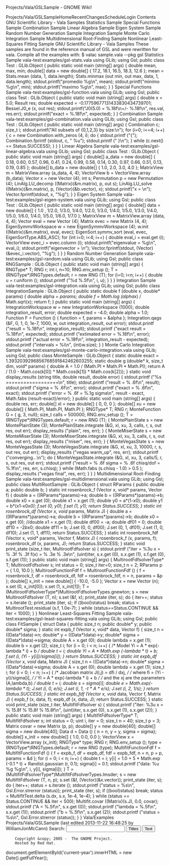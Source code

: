 Projects/Vala/GSLSample - GNOME Wiki!
<!--
var search_hint = "Search";
//-->
Projects/Vala/GSLSampleHomeRecentChangesScheduleLogin
Contents
GNU Scientific Library - Vala Samples
Statistics Sample
Special Functions Sample
Combination Sample
Linear Algebra Sample
Eigen System Sample
Random Number Generation Sample
Integration Sample
Monte Carlo Integration Sample
Multidimensional Root-Finding Sample
Nonlinear Least-Squares Fitting Sample 
GNU Scientific Library - Vala Samples
These samples are found in the reference manual of GSL and were rewritten for vala.  Compile all the examples with: $ valac sample.vala --pkg gsl
Statistics Sample
vala-test:examples/gsl-stats.vala using GLib;
using Gsl;
public class Test : GLib.Object
{
        public static void main (string[] args)
        {
                double mean, max, min;
                double[] data = new double[] { 17.2, 18.1, 16.5, 18.3, 12.6 };
                mean = Stats.mean (data, 1, data.length);
                Stats.minmax (out min, out max, data, 1, data.length);
                stdout.printf(&quot;promedio %g\n&quot;, mean);
                stdout.printf(&quot;minimo %g\n&quot;, min);
                stdout.printf(&quot;maximo %g\n&quot;, max);
        }
}
Special Functions Sample
vala-test:examples/gsl-function.vala using GLib;
using Gsl;
public class Test : GLib.Object
{
        public static void main (string[] args)
        {
                double x = 5.0;
                Result res;
                double expected = -0.17759677131433830434739701;
                Bessel.J0_e (x, out res);
                stdout.printf(&quot;J0(5.0) = %.18f\n+/- %.18f\n&quot;, res.val, res.err);
                stdout.printf(&quot;exact   = %.18f\n&quot;, expected);
        }
}
Combination Sample
vala-test:examples/gsl-combination.vala using GLib;
using Gsl;
public class Test : GLib.Object
{
        public static void main (string[] args)
        {
                Combination c;
                size_t i;
                stdout.printf(&quot;All subsets of {0,1,2,3} by size:\n&quot;);
                for (i=0; i&lt;=4; i++)
                {
                        c = new Combination.with_zeros (4, i);
                        do
                        {
                                stdout.printf (&quot;{&quot;);
                                Combination.fprintf (stdout, c, &quot; %u&quot;);
                                stdout.printf (&quot; }\n&quot;);
                        } while (c.next() == Status.SUCCESS);
                }
        }
}
Linear Algebra Sample
vala-test:examples/gsl-linear-algebra.vala using GLib;
using Gsl;
public class Test : GLib.Object
{
        public static void main (string[] args)
        {
                double[] a_data = new double[] { 0.18, 0.60, 0.57, 0.96,
                                                                                 0.41, 0.24, 0.99, 0.58,
                                                                                 0.14, 0.30, 0.97, 0.66,
                                                                                 0.51, 0.13, 0.19, 0.85 };
                double[] b_data = new double[] { 1.0, 2.0, 3.0, 4.0 };
                MatrixView m = MatrixView.array (a_data, 4, 4);
                VectorView b = VectorView.array (b_data);
                Vector x = new Vector (4);
                int s;
                Permutation p = new Permutation (4);
                LinAlg.LU_decomp ((Matrix)(&amp;m.matrix), p, out s);
                LinAlg.LU_solve ((Matrix)(&amp;m.matrix), p, (Vector)(&amp;b.vector), x);
                stdout.printf(&quot;x = \n&quot;);
                Vector.fprintf(stdout, x, &quot;%g&quot;);
        }
}
Eigen System Sample
vala-test:examples/gsl-eigen-system.vala using GLib;
using Gsl;
public class Test : GLib.Object
{
        public static void main (string[] args)
        {
                double[] data = new double[] { 1.0  , 1/2.0, 1/3.0, 1/4.0,
                                                                           1/2.0, 1/3.0, 1/4.0, 1/5.0,
                                                                           1/3.0, 1/4.0, 1/5.0, 1/6.0,
                                                                           1/4.0, 1/5.0, 1/6.0, 1/7.0 };
                MatrixView m = MatrixView.array (data, 4, 4);
                Vector eval = new Vector (4);
                Matrix evec = new Matrix (4, 4);
                EigenSymmvWorkspace w = new EigenSymmvWorkspace (4);
                w.init ((Matrix)(&amp;m.matrix), eval, evec);
                EigenSort.symmv_sort (eval, evec, EigenSortType.ABS_ASC);
                for (int i=0; i&lt;4; i++)
                {
                        double eval_i = eval.get (i);
                        VectorView evec_i = evec.column (i);
                        stdout.printf(&quot;eigenvalue = %g\n&quot;, eval_i);
                        stdout.printf(&quot;eigenvector = \n&quot;);
                        Vector.fprintf(stdout, (Vector)(&amp;evec_i.vector), &quot;%g&quot;);
                }
        }
}
Random Number Generation Sample
vala-test:examples/gsl-random.vala using GLib;
using Gsl;
public class RNGSample : GLib.Object
{
        public static void main (string[] args)
        {
                RNGType* T;
                RNG r;
                int i, n=10;
                RNG.env_setup ();
                T = (RNGType*)RNGTypes.default;
                r = new RNG (T);
                for (i=0; i&lt;n; i++)
                {
                        double u = r.uniform ();
                        stdout.printf (&quot;%d %.5f\n&quot;, i, u);
                }
        }
}
Integration Sample
vala-test:examples/gsl-integration.vala using GLib;
using Gsl;
public class IntegrationSample : GLib.Object
{
        public static double f (double x, double* params)
        {
                double alpha = *params;
                double f = Math.log (alpha*x) / Math.sqrt(x);
                return f;
        }
        public static void main (string[] args)
        {
                IntegrationWorkspace w = new IntegrationWorkspace (1000);
                double integration_result, error;
                double expected = -4.0;
                double alpha = 1.0;
                Function F = Function () { function = f, params = &amp;alpha };
                Integration.qags (&amp;F, 0, 1, 0, 1e-7, 1000, w, out integration_result, out error);
                stdout.printf (&quot;result          = %.18f\n&quot;, integration_result);
                stdout.printf (&quot;exact result    = %.18f\n&quot;, expected);
                stdout.printf (&quot;extimated error = %.18f\n&quot;, error);
                stdout.printf (&quot;actual error    = %.18f\n&quot;, integration_result - expected);
                stdout.printf (&quot;intervals = %i\n&quot;, (int)w.size);
        }
}
Monte Carlo Integration Sample
vala-test:examples/gsl-monte-carlo-integration.vala using GLib;
using Gsl;
public class MonteSample : GLib.Object
{
        static double exact = 1.3932039296856768591842462603255;
        static double g (double* k, size_t dim, void* params)
        {
                double A = 1.0 / (Math.PI * Math.PI * Math.PI);
                return A / (1.0 - Math.cos(k[0]) * Math.cos(k[1]) * Math.cos(k[2]));
        }
        static void display_results (string title, double result, double error)
        {
                stdout.printf (&quot;%s ==================\n&quot;, title);
                stdout.printf (&quot;result = % .6f\n&quot;, result);
                stdout.printf (&quot;sigma  = % .6f\n&quot;, error);
                stdout.printf (&quot;exact  = % .6f\n&quot;, exact);
                stdout.printf (&quot;error  = % .6f = %.1g sigma\n&quot;, result - exact, Math.fabs (result-exact)/error);
        }
        public static void main (string[] args)
        {
                double res, err;
                double[] xl = new double[] { 0, 0, 0 };
                double[] xu = new double[] { Math.PI, Math.PI, Math.PI };
                RNGType* T;
                RNG r;
                MonteFunction G = { g, 3, null};
                size_t calls = 500000;
                RNG.env_setup ();
                T = (RNGType*)RNGTypes.default;
                r = new RNG (T);
                {
                        MontePlainState s = new MontePlainState (3);
                        MontePlainState.integrate (&amp;G, xl, xu, 3, calls, r, s, out res, out err);
                        display_results (&quot;plain&quot;, res, err);
                }
                {
                        MonteMiserState s = new MonteMiserState (3);
                        MonteMiserState.integrate (&amp;G, xl, xu, 3, calls, r, s, out res, out err);
                        display_results (&quot;miser&quot;, res, err);
                }
                {
                        MonteVegasState s = new MonteVegasState (3);
                        MonteVegasState.integrate (&amp;G, xl, xu, 3, 10000, r, s, out res, out err);
                        display_results (&quot;vegas warm_up&quot;, res, err);
                        stdout.printf (&quot;converging...\n&quot;);
                        do
                        {
                                MonteVegasState.integrate (&amp;G, xl, xu, 3, calls/5, r, s, out res, out err);
                                stdout.printf (&quot;result = % .6f sigma = % .6f chisq/dof = %.1f\n&quot;, res, err, s.chisq);
                        } while (Math.fabs (s.chisq - 1.0) &gt; 0.5 );
                        display_results (&quot;vegas final&quot;, res, err);
                }
        }
}
Multidimensional Root-Finding Sample
vala-test:examples/gsl-multidimensional.vala using GLib;
using Gsl;
public class MultiRootSample : GLib.Object
{
        struct RParams
        {
                public double a;
                public double b;
        }
        static int rosenbrock_f (Vector x, void* params, Vector f)
        {
                double a = ((RParams*)params)-&gt;a;
                double b = ((RParams*)params)-&gt;b;
                double x0 = x.get (0);
                double x1 = x.get (1);
                double y0 = a*(1-x0);
                double y1 = b*(x1-x0*x0);
                f.set (0, y0);
                f.set (1, y1);
                return Status.SUCCESS;
        }
        static int rosenbrock_df (Vector x, void* params, Matrix J)
        {
                double a = ((RParams*)params)-&gt;a;
                double b = ((RParams*)params)-&gt;b;
                double x0 = x.get (0);
                //double x1 = x.get (1);
                double df00 = -a;
                double df01 = 0;
                double df10 = -2*b*x0;
                double df11 = b;
                J.set (0, 0, df00);
                J.set (0, 1, df01);
                J.set (1, 0, df10);
                J.set (1, 1, df11);
                return Status.SUCCESS;
        }
        static int rosenbrock_fdf (Vector x, void* params, Vector f, Matrix J)
        {
                rosenbrock_f (x, params, f);
                rosenbrock_df (x, params, J);
                return Status.SUCCESS;
        }
        static void print_state (size_t iter, MultirootFdfsolver s)
        {
                stdout.printf (&quot;iter = %3u x = % .3f % .3f f(x) = % .3e % .3e\n&quot;, (uint)iter, s.x.get (0), s.x.get (1), s.f.get (0), s.f.get (1));
        }
        public static void main (string[] args)
        {
                MultirootFdfsolverType* T;
                MultirootFdfsolver s;
                int status = 0;
                size_t iter=0;
                size_t n = 2;
                RParams p = { 1.0, 10.0 };
                MultirootFunctionFdf f = MultirootFunctionFdf () { f = rosenbrock_f, df = rosenbrock_df, fdf = rosenbrock_fdf, n = n, params = &amp;p };
                double[] x_init = new double[] { -10.0, -5.0 };
                Vector x = new Vector (n);
                x.set (0, x_init[0]);
                x.set (1, x_init[1]);
                T = (MultirootFdfsolverType*)MultirootFdfsolverTypes.gnewton;
                s = new MultirootFdfsolver (T, n);
                s.set (&amp;f, x);
                print_state (iter, s);
                do
                {
                        iter++;
                        status = s.iterate ();
                        print_state (iter, s);
                        if ((bool)status)
                                break;
                        status = MultirootTest.residual (s.f, 1.0e-7);
                } while (status==Status.CONTINUE &amp;&amp; iter &lt; 1000);
        }
}
Nonlinear Least-Squares Fitting Sample
vala-test:examples/gsl-least-squares-fitting.vala using GLib;
using Gsl;
public class FitSample
{
        struct Data
        {
                public size_t n;
                public double* y;
                public double* sigma;
        }
        static int expb_f (Vector x, void* data, Vector f)
        {
                size_t n = ((Data*)data)-&gt;n;
                double* y = ((Data*)data)-&gt;y;
                double* sigma = ((Data*)data)-&gt;sigma;
                double A = x.get (0);
                double lambda = x.get (1);
                double b = x.get (2);
                size_t i;
                for (i = 0; i &lt; n; i++)
                {
                        /* Model Yi = A * exp(-lambda * i) + b */
                        double t = i;
                        double Yi = A * Math.exp (-lambda * t) + b;
                        f.set (i, (Yi - y[i])/sigma[i]);
                }
                return Status.SUCCESS;
        }
        static int expb_df (Vector x, void* data, Matrix J)
        {
                size_t n = ((Data*)data)-&gt;n;
                double* sigma = ((Data*)data)-&gt;sigma;
                double A = x.get (0);
                double lambda = x.get (1);
                size_t i;
                for (i = 0; i &lt; n; i++)
                {
                        /* Jacobian matrix J(i,j) = dfi / dxj, */
                        /* where fi = (Yi - yi)/sigma[i],        */
                        /*         Yi = A * exp(-lambda * i) + b */
                        /* and the xj are the parameters (A,lambda,b) */
                        double t = i;
                        double s = sigma[i];
                        double e = Math.exp(-lambda * t);
                        J.set (i, 0, e/s);
                        J.set (i, 1, -t * A * e/s);
                        J.set (i, 2, 1/s);
                }
                return Status.SUCCESS;
        }
        static int expb_fdf (Vector x, void* data, Vector f, Matrix J)
        {
                expb_f (x, data, f);
                expb_df (x, data, J);
                return Status.SUCCESS;
        }
        static void print_state (size_t iter, MultifitFdfsolver s)
        {
                stdout.printf (&quot;iter: %3u x = % 15.8f % 15.8f % 15.8f\n&quot;, (uint)iter, s.x.get (0), s.x.get (1), s.x.get (2));
        }
        public static void main (string[] args)
        {
                MultifitFdfsolverType* T;
                MultifitFdfsolver s;
                int status = 0;
                uint i, iter = 0;
                size_t n = 40;
                size_t p = 3;
                Matrix covar = new Matrix (p, p);
                double[] y = new double[40];
                double[] sigma = new double[40];
                Data d = Data () { n = n, y = y, sigma = sigma};
                double[] x_init = new double[] { 1.0, 0.0, 0.0 };
                VectorView x = VectorView.array (x_init);
                RNGType* type;
                RNG r;
                RNG.env_setup ();
                type = (RNGType*)RNGTypes.default;
                r = new RNG (type);
                MultifitFunctionFdf f = MultifitFunctionFdf () { f = expb_f, df = expb_df, fdf = expb_fdf, n = n, p = p, params = &amp;d };
                for (i = 0; i &lt; n; i++)
                {
                        double t = i;
                        y[i] = 1.0 + 5 * Math.exp (-0.1 * t) + Randist.gaussian (r, 0.1);
                        sigma[i] = 0.1;
                        stdout.printf (&quot;data: %u %g %g\n&quot;, i, y[i], sigma[i]);
                }
                T = (MultifitFdfsolverType*)MultifitFdfsolverTypes.lmsder;
                s = new MultifitFdfsolver (T, n, p);
                s.set (&amp;f, (Vector)(&amp;x.vector));
                print_state (iter, s);
                do
                {
                        iter++;
                        status = s.iterate ();
                        stdout.printf (&quot;status = %s\n&quot;, Gsl.Error.strerror (status));
                        print_state (iter, s);
                        if ((bool)status)
                                break;
                        status = MultifitTest.delta (s.dx, s.x, 1e-4, 1e-4);
                } while (status == Status.CONTINUE &amp;&amp; iter &lt; 500);
                Multifit.covar ((Matrix)(s.J), 0.0, covar);
                stdout.printf (&quot;A      = %.5f\n&quot;, s.x.get (0));
                stdout.printf (&quot;lambda = %.5f\n&quot;, s.x.get (1));
                stdout.printf (&quot;b      = %.5f\n&quot;, s.x.get (2));
                stdout.printf (&quot;status = %s\n&quot;, Gsl.Error.strerror (status));
        }
}
 Vala/Examples Projects/Vala/GSLSample  (last edited 2013-11-22 16:48:25 by WilliamJonMcCann)
Search:
<input id="searchinput" type="text" name="value" value="" size="20"
    onfocus="searchFocus(this)" onblur="searchBlur(this)"
    onkeyup="searchChange(this)" onchange="searchChange(this)" alt="Search">
<input id="titlesearch" name="titlesearch" type="submit"
    value="Titles" alt="Search Titles">
<input id="fullsearch" name="fullsearch" type="submit"
    value="Text" alt="Search Full Text">
<!--// Initialize search form
var f = document.getElementById('searchform');
f.getElementsByTagName('label')[0].style.display = 'none';
var e = document.getElementById('searchinput');
searchChange(e);
searchBlur(e);
//-->
        Copyright &copy; 2005 -  The GNOME Project.
        Hosted by Red Hat.
  document.getElementById('current-year').innerHTML = new Date().getFullYear();
